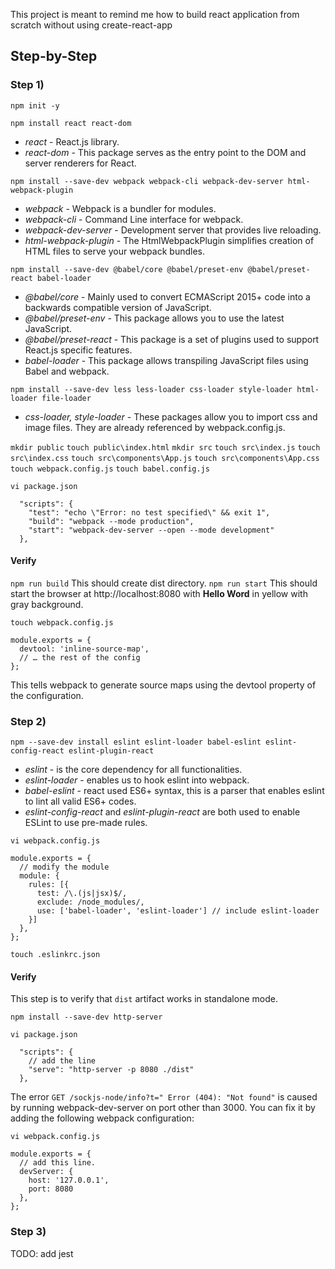 This project is meant to remind me how to build react application from scratch without using create-react-app

## Step-by-Step

### Step 1) 

`npm init -y`

`npm install react react-dom`
* _react_ - React.js library.
* _react-dom_ - This package serves as the entry point to the DOM and server renderers for React.

`npm install --save-dev webpack webpack-cli webpack-dev-server html-webpack-plugin`
* _webpack_ - Webpack is a bundler for modules.
* _webpack-cli_ - Command Line interface for webpack.
* _webpack-dev-server_ - Development server that provides live reloading.
* _html-webpack-plugin_ - The HtmlWebpackPlugin simplifies creation of HTML files to serve your webpack bundles.

`npm install --save-dev @babel/core @babel/preset-env @babel/preset-react babel-loader`
* _@babel/core_ - Mainly used to convert ECMAScript 2015+ code into a backwards compatible version of JavaScript.
* _@babel/preset-env_ - This package allows you to use the latest JavaScript.
* _@babel/preset-react_ - This package is a set of plugins used to support React.js specific features.
* _babel-loader_ - This package allows transpiling JavaScript files using Babel and webpack.

`npm install --save-dev less less-loader css-loader style-loader html-loader file-loader`
* _css-loader, style-loader_ - These packages allow you to import css and image files. They are already referenced by webpack.config.js.

`mkdir public`
`touch public\index.html`
`mkdir src`
`touch src\index.js`
`touch src\index.css`
`touch src\components\App.js`
`touch src\components\App.css`
`touch webpack.config.js`
`touch babel.config.js`

`vi package.json`
```
  "scripts": {
    "test": "echo \"Error: no test specified\" && exit 1",
    "build": "webpack --mode production",
    "start": "webpack-dev-server --open --mode development"
  },
```

#### Verify
`npm run build`
This should create dist directory.
`npm run start`
This should start the browser at http://localhost:8080 with __Hello Word__ in yellow with gray background.

`touch webpack.config.js`
```
module.exports = {
  devtool: 'inline-source-map',
  // … the rest of the config
};
```
This tells webpack to generate source maps using the devtool property of the configuration.

### Step 2) 

`npm --save-dev install eslint eslint-loader babel-eslint eslint-config-react eslint-plugin-react`
* _eslint_ - is the core dependency for all functionalities.
* _eslint-loader_ - enables us to hook eslint into webpack. 
* _babel-eslint_ - react used ES6+ syntax, this is a parser that enables eslint to lint all valid ES6+ codes.
* _eslint-config-react_ and _eslint-plugin-react_ are both used to enable ESLint to use pre-made rules.

`vi webpack.config.js`
```
module.exports = {
  // modify the module
  module: {
    rules: [{
      test: /\.(js|jsx)$/,
      exclude: /node_modules/,
      use: ['babel-loader', 'eslint-loader'] // include eslint-loader
    }]
  },
};
```

`touch .eslinkrc.json`

#### Verify 
This step is to verify that `dist` artifact works in standalone mode.     

`npm install --save-dev http-server`

`vi package.json`
```
  "scripts": {
    // add the line
    "serve": "http-server -p 8080 ./dist"
  },
```
The error `GET /sockjs-node/info?t=" Error (404): "Not found"` is caused by running webpack-dev-server on port other than 3000.
You can fix it by adding the following webpack configuration:
 
`vi webpack.config.js`
```
module.exports = {
  // add this line.
  devServer: {
    host: '127.0.0.1',
    port: 8080
  },
};
```

### Step 3)

TODO: add jest 

